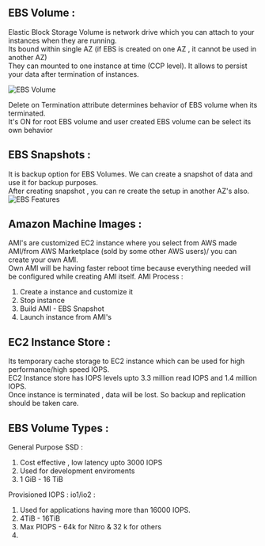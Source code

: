 ## EBS Volume :
  Elastic Block Storage Volume is network drive which you can attach to your instances when they are running.<br>
  Its bound within single AZ (if EBS is created on one AZ , it cannot be used in another AZ)<br>
  They can mounted to one instance at time (CCP level). It allows to persist your data after termination of instances.<br>

![EBS Volume]()

Delete on Termination attribute determines behavior of EBS volume when its terminated.<br>
It's ON for root EBS volume and user created EBS volume can be select its own behavior<br> 

## EBS Snapshots :
It is backup option for EBS Volumes. We can create a snapshot of data and use it for backup purposes.<br>
After creating snapshot , you can re create the setup in another AZ's also.<br>
![EBS Features]()

## Amazon Machine Images :
AMI's are customized EC2 instance where you select from AWS made AMI/from AWS Marketplace (sold by some other AWS users)/ you can create your own AMI.<br>
Own AMI will be having faster reboot time because everything needed will be configured while creating AMI itself.
AMI Process :
1. Create a instance and customize it
2. Stop instance
3. Build AMI - EBS Snapshot
4. Launch instance from AMI's

## EC2 Instance Store :
Its temporary cache storage to EC2 instance which can be used for high performance/high speed IOPS.<br>
EC2 Instance store has IOPS levels upto 3.3 million read IOPS and 1.4 million IOPS.<br>
Once instance is terminated , data will be lost. So backup and replication should be taken care.<br>

## EBS Volume Types :
General Purpose SSD :
1. Cost effective , low latency upto 3000 IOPS
2. Used for development enviroments
3. 1 GiB - 16 TiB

Provisioned IOPS :
io1/io2 : 
1. Used for applications having more than 16000 IOPS.
2. 4TiB - 16TiB
3. Max PIOPS - 64k for Nitro & 32 k for others
4.  

